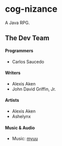 # cog-nizance
A Java RPG.

## The Dev Team

#### Programmers
- Carlos Saucedo

#### Writers
- Alexis Aken
- John David Griffin, Jr.

#### Artists
- Alexis Aken
- Ashelynx

#### Music & Audio
- Music: [myuu](https://www.youtube.com/channel/UCiSKnkKCKAQVxMUWpZQobuQ)
